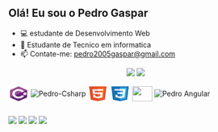 ## Olá! Eu sou o Pedro Gaspar
- 💻 estudante de Desenvolvimento Web
- 🌱 Estudante de Tecnico em informatica 
- 📫 Contate-me: pedro2005gaspar@gmail.com

<div align="center">
  <a href="https://github.com/pedroKA2071"></a>
  <img height="180em" src="https://github-readme-stats.vercel.app/api?username=pedroKA2071&show_icons=true&theme=shades-of-purple&include_all_commits=true&count_private=true"/>
  <img height="180em" src="https://github-readme-stats.vercel.app/api/top-langs/?username=pedroKA2071&layout=compact&langs_count=7&theme=shades-of-purple"/>
</div>

<div style="display: inline_block"><br>


  <img align="center" alt="Pedro-Csharp" height="30" width="40" src="https://raw.githubusercontent.com/devicons/devicon/master/icons/csharp/csharp-original.svg">
  <img img align="center" alt="Pedro-Csharp" height="30" width="40" src="https://cdn.jsdelivr.net/gh/devicons/devicon/icons/javascript/javascript-original.svg">
  <img align="center" alt="Pedro-HTML" height="30" width="40" src="https://raw.githubusercontent.com/devicons/devicon/master/icons/html5/html5-original.svg">
  <img align="center" alt="Pedro-CSS" height="30" width="40" src="https://raw.githubusercontent.com/devicons/devicon/master/icons/css3/css3-original.svg">
  <img align="center" src="https://cdn.jsdelivr.net/gh/devicons/devicon/icons/linux/linux-original.svg" width="40" height="30"/>
  <img align="center" src="https://cdn.jsdelivr.net/gh/devicons/devicon/icons/angularjs/angularjs-original.svg" height="30" width="40" alt="Pedro Angular "/>
          
</div>

##

<div>
    <a href = "pedro2005gaspar@gmail.com"><img src="https://img.shields.io/badge/-Gmail-%23333?style=for-the-badge&logo=gmail&logoColor=white" target="_blank"></a>
  <a href="https://www.linkedin.com/in/pedro-gaspar-a875a1281/" target="_blank"><img src="https://img.shields.io/badge/-LinkedIn-%230077B5?style=for-the-badge&logo=linkedin&logoColor=white" target="_blank"></a>
  <a href="https://www.instagram.com/pedro_h.gasp/?next=%2F" target="_blank"><img src="https://img.shields.io/badge/-Instagram-%23E4405F?style=for-the-badge&logo=instagram&logoColor=white" target="_blank"></a>
 	<a href="https://www.twitch.tv/pedroka2077" target="_blank"><img src="https://img.shields.io/badge/Twitch-9146FF?style=for-the-badge&logo=twitch&logoColor=white" target="_blank"></a> 
</div>


